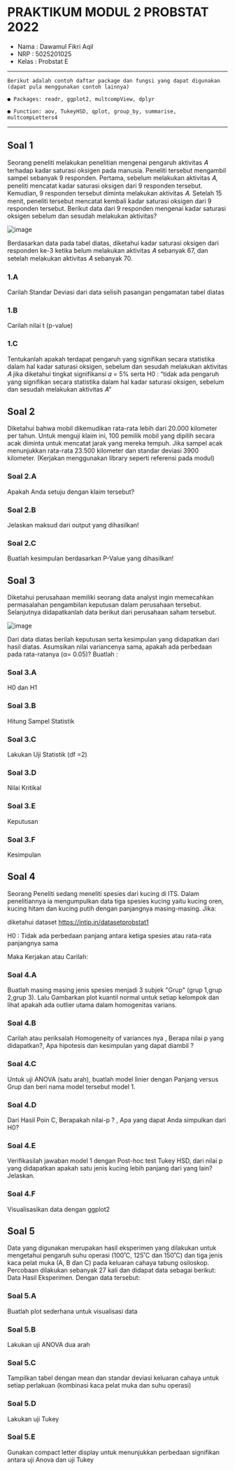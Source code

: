 # PRAKTIKUM MODUL 2 PROBSTAT 2022
- Nama  : Dawamul Fikri Aqil
- NRP   : 5025201025
- Kelas : Probstat E
------------------------------
```
Berikut adalah contoh daftar package dan fungsi yang dapat digunakan (dapat pula menggunakan contoh lainnya)

● Packages: readr, ggplot2, multcompView, dplyr

● Function: aov, TukeyHSD, qplot, group_by, summarise, multcompLetters4
```
------------------------------

## Soal 1
Seorang peneliti melakukan penelitian mengenai pengaruh aktivitas 𝐴 terhadap kadar saturasi oksigen pada manusia. Peneliti tersebut mengambil sampel sebanyak 9 responden. Pertama, sebelum melakukan aktivitas 𝐴, peneliti mencatat kadar saturasi oksigen dari 9 responden tersebut. Kemudian, 9 responden tersebut diminta melakukan aktivitas 𝐴. Setelah 15 menit, peneliti tersebut mencatat kembali kadar saturasi oksigen dari 9 responden tersebut. Berikut data dari 9 responden mengenai kadar saturasi oksigen sebelum dan sesudah melakukan aktivitas?

![image](https://user-images.githubusercontent.com/102939348/170867622-a6338def-d684-4df8-8de2-024273fe5120.png)

Berdasarkan data pada tabel diatas, diketahui kadar saturasi oksigen dari responden ke-3 ketika belum melakukan aktivitas 𝐴 sebanyak 67, dan setelah melakukan aktivitas 𝐴 sebanyak 70.

### 1.A
Carilah Standar Deviasi dari data selisih pasangan pengamatan tabel diatas

### 1.B
Carilah nilai t (p-value)

### 1.C
Tentukanlah apakah terdapat pengaruh yang signifikan secara statistika dalam hal kadar saturasi oksigen, sebelum dan sesudah melakukan aktivitas 𝐴 jika diketahui tingkat signifikansi 𝛼 = 5% serta H0 : “tidak ada pengaruh yang signifikan secara statistika dalam hal kadar saturasi oksigen, sebelum dan sesudah melakukan aktivitas 𝐴”


## Soal 2
Diketahui bahwa mobil dikemudikan rata-rata lebih dari 20.000 kilometer per tahun. Untuk menguji klaim ini, 100 pemilik mobil yang dipilih secara acak diminta untuk mencatat jarak yang mereka tempuh. Jika sampel acak menunjukkan rata-rata 23.500 kilometer dan standar deviasi 3900 kilometer. (Kerjakan menggunakan library seperti referensi pada modul)

### Soal 2.A
Apakah Anda setuju dengan klaim tersebut?

### Soal 2.B
Jelaskan maksud dari output yang dihasilkan!

### Soal 2.C
Buatlah kesimpulan berdasarkan P-Value yang dihasilkan!


## Soal 3
Diketahui perusahaan memiliki seorang data analyst ingin memecahkan permasalahan pengambilan keputusan dalam perusahaan tersebut. Selanjutnya didapatkanlah data berikut dari perusahaan saham tersebut.

![image](https://user-images.githubusercontent.com/102939348/170868057-d0e1c324-f191-4266-9349-5a9df6eb776c.png)

Dari data diatas berilah keputusan serta kesimpulan yang didapatkan dari hasil diatas. Asumsikan nilai variancenya sama, apakah ada perbedaan pada rata-ratanya (α= 0.05)? Buatlah :

### Soal 3.A
H0 dan H1

### Soal 3.B
Hitung Sampel Statistik


### Soal 3.C
Lakukan Uji Statistik (df =2)


### Soal 3.D
Nilai Kritikal

### Soal 3.E
Keputusan

### Soal 3.F
Kesimpulan


## Soal 4
Seorang Peneliti sedang meneliti spesies dari kucing di ITS. Dalam penelitiannya ia mengumpulkan data tiga spesies kucing yaitu kucing oren, kucing hitam dan kucing putih dengan panjangnya masing-masing. Jika:

diketahui dataset https://intip.in/datasetprobstat1

H0 : Tidak ada perbedaan panjang antara ketiga spesies atau rata-rata panjangnya sama

Maka Kerjakan atau Carilah:

### Soal 4.A
Buatlah masing masing jenis spesies menjadi 3 subjek "Grup" (grup 1,grup 2,grup 3). Lalu Gambarkan plot kuantil normal untuk setiap kelompok dan lihat apakah ada outlier utama dalam homogenitas varians.

### Soal 4.B
Carilah atau periksalah Homogeneity of variances nya , Berapa nilai p yang didapatkan?, Apa hipotesis dan kesimpulan yang dapat diambil ?

### Soal 4.C
Untuk uji ANOVA (satu arah), buatlah model linier dengan Panjang versus Grup dan beri nama model tersebut model 1.

### Soal 4.D
Dari Hasil Poin C, Berapakah nilai-p ? , Apa yang dapat Anda simpulkan dari H0?

### Soal 4.E
Verifikasilah jawaban model 1 dengan Post-hoc test Tukey HSD, dari nilai p yang didapatkan apakah satu jenis kucing lebih panjang dari yang lain? Jelaskan.

### Soal 4.F
Visualisasikan data dengan ggplot2


## Soal 5
Data yang digunakan merupakan hasil eksperimen yang dilakukan untuk mengetahui pengaruh suhu operasi (100˚C, 125˚C dan 150˚C) dan tiga jenis kaca pelat muka (A, B dan C) pada keluaran cahaya tabung osiloskop. Percobaan dilakukan sebanyak 27 kali dan didapat data sebagai berikut: Data Hasil Eksperimen. Dengan data tersebut:

### Soal 5.A
Buatlah plot sederhana untuk visualisasi data

### Soal 5.B
Lakukan uji ANOVA dua arah

### Soal 5.C
Tampilkan tabel dengan mean dan standar deviasi keluaran cahaya untuk setiap perlakuan (kombinasi kaca pelat muka dan suhu operasi)

### Soal 5.D
Lakukan uji Tukey

### Soal 5.E
Gunakan compact letter display untuk menunjukkan perbedaan signifikan antara uji Anova dan uji Tukey
